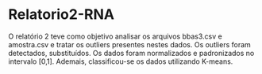 # Relatorio2-RNA
O relatório 2 teve como objetivo analisar os arquivos bbas3.csv e amostra.csv e tratar os outliers presentes nestes dados. Os outliers foram detectados, substituídos. Os dados foram normalizados e padronizados no intervalo [0,1]. Ademais, classificou-se os dados utilizando K-means.
